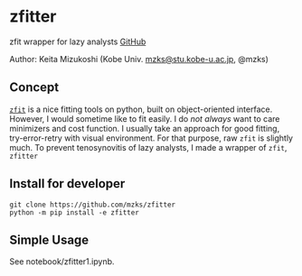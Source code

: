 # zfitter
zfit wrapper for lazy analysts [GitHub](https://github.com/mzks/zfitter)

Author: Keita Mizukoshi (Kobe Univ. mzks@stu.kobe-u.ac.jp, @mzks)

## Concept
[`zfit`](https://github.com/zfit/zfit) is a nice fitting tools on python, built on object-oriented interface.
However, I would sometime like to fit easily. I do *not always* want to care minimizers and cost function.
I usually take an approach for good fitting, try-error-retry with visual environment.
For that purpose, raw `zfit` is slightly much.
To prevent tenosynovitis of lazy analysts, I made a wrapper of `zfit`, `zfitter`

## Install for developer
```
git clone https://github.com/mzks/zfitter
python -m pip install -e zfitter
```

## Simple Usage
See notebook/zfitter1.ipynb.
